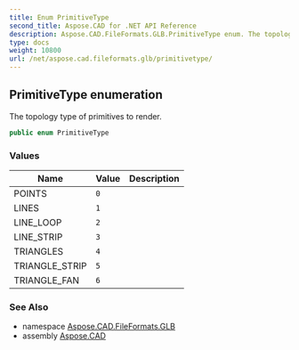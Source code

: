 ```yaml
---
title: Enum PrimitiveType
second_title: Aspose.CAD for .NET API Reference
description: Aspose.CAD.FileFormats.GLB.PrimitiveType enum. The topology type of primitives to render
type: docs
weight: 10800
url: /net/aspose.cad.fileformats.glb/primitivetype/
---
```

## PrimitiveType enumeration

The topology type of primitives to render.

```csharp
public enum PrimitiveType
```

### Values

| Name | Value | Description |
| --- | --- | --- |
| POINTS | `0` |  |
| LINES | `1` |  |
| LINE_LOOP | `2` |  |
| LINE_STRIP | `3` |  |
| TRIANGLES | `4` |  |
| TRIANGLE_STRIP | `5` |  |
| TRIANGLE_FAN | `6` |  |

### See Also

* namespace [Aspose.CAD.FileFormats.GLB](../../aspose.cad.fileformats.glb/)
* assembly [Aspose.CAD](../../)


